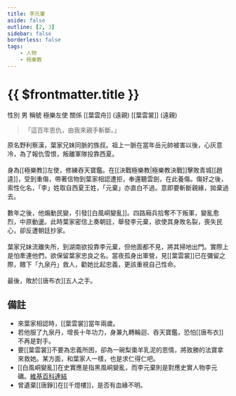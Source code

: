 ```yaml
---
title: 李元棄
aside: false
outline: [2, 3]
sidebar: false
borderless: false
tags:
    - 人物
    - 極樂教
---
```


# {{ $frontmatter.title }}

<ChTabs position="bottom">
	<ChTab title="李元棄">
		<Ch src='/images/characters/special213/normal.webp' position='right'/>
		<ChName nameZh='李元棄' nameEn='Li Yuan Qi' position='right' />
		<ChTable>
			<ChTr>
				<ChTd isTitle=true>
					性別
				</ChTd>
				<ChTd>
					男
				</ChTd>
			</ChTr>
			<ChTr>
				<ChTd isTitle=true>
					稱號
				</ChTd>
				<ChTd>
					極樂左使
				</ChTd>
			</ChTr>
			<ChTr>
				<ChTd isTitle=true position='center'>
					關係
				</ChTd>
			</ChTr>
			<ChTr>
				<ChTd position='center'>
					[[葉雲舟]] (遠親)
				</ChTd>
			</ChTr>
			<ChTr>
				<ChTd position='center'>
					[[葉雲裳]] (遠親)
				</ChTd>
			</ChTr>
		</ChTable>
	</ChTab>
</ChTabs>
<br>

> 「這百年恩仇，由我來親手斬斷。」

原名野利察漢，葉家兄妹同脈的族叔。祖上一脈在當年岳元帥被害以後，心灰意冷，為了報仇雪恨，叛離軍隊投靠西夏。
<br><br>
身為[[極樂教]]左使，修練吞天寶鑑。在[[決戰極樂教|極樂教決戰]]擊敗青城[[趙逵]]，受到重傷，帶著信物到葉家相認遭拒，奉還聽雲劍，在此養傷。傷好之後，索性化名，「李」姓取自西夏王姓，「元棄」亦直白不過。意即要斬斷親緣，拋棄過去。
<br><br>
數年之後，他煽動民變，引發[[白風峒變亂]]。四路廂兵拾奪不下叛軍，變亂愈烈，中原動盪。此時葉家密信上奏朝廷，舉發李元棄，欲使其身敗名裂，喪失民心，卻反遭朝廷抄家。
<br><br>
葉家兄妹流離失所，到湖南欲投靠李元棄，但他面都不見，將其掃地出門。實際上是怕牽連他們，欲保留葉家忠良之名。當夜孤身出軍營，見[[葉雲裳]]已在彌留之際，餵下「九泉丹」救人，勸她比起忠義，更該重視自己性命。
<br><br>
最後，敗於[[唐布衣]]五人之手。

## 備註

- 來葉家相認時，[[葉雲裳]]當年兩歲。
- 若他服了九泉丹，增長十年功力，身兼九轉輪迴、吞天寶鑑，恐怕[[唐布衣]]不再是對手。
- 要[[葉雲裳]]不要為忠義所困，卻為一碗梨棗羊乳泥的恩情，將致勝的法寶拿來救她。某方面，和葉家人一樣，也是求仁得仁吧。
- [[白風峒變亂]]在史實應是指黑風峒變亂，而李元棄則是對應史實人物李元礪。[維基百科連結](https://zh.wikipedia.org/zh-tw/%E9%BB%91%E9%A3%8E%E5%B3%92%E5%8F%98%E4%B9%B1)
- 曾遺棄[[唐錚]]在[[千燈樓]]，是否有血緣不明。